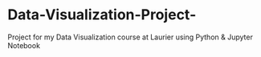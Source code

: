 # Data-Visualization-Project-
Project for my Data Visualization course at Laurier using Python &amp; Jupyter Notebook
